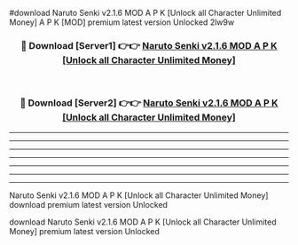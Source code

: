 #download Naruto Senki v2.1.6 MOD A P K [Unlock all Character Unlimited Money]  A P K [MOD] premium latest version Unlocked 2lw9w 



<div align="center">
<h3>🔴 Download [Server1] 👉👉 <a href="https://apkdownload2.web.app/">Naruto Senki v2.1.6 MOD A P K [Unlock all Character Unlimited Money] </a></h3><br>

<h3>🔴 Download [Server2] 👉👉 <a href="https://apkdownload2.web.app/">Naruto Senki v2.1.6 MOD A P K [Unlock all Character Unlimited Money] </a></h3>
</div>





----------------------------------------------------------

----------------------------------------------------------

----------------------------------------------------------

----------------------------------------------------------

----------------------------------------------------------

----------------------------------------------------------

----------------------------------------------------------

Naruto Senki v2.1.6 MOD A P K [Unlock all Character Unlimited Money]  download premium latest version Unlocked

download Naruto Senki v2.1.6 MOD A P K [Unlock all Character Unlimited Money]  premium latest version Unlocked
